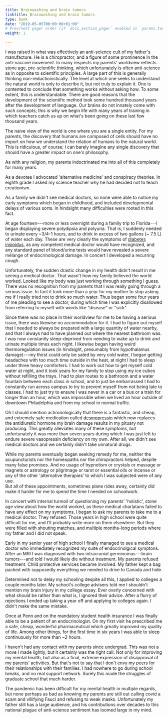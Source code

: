 ```yaml
---
title: Brainwashing and brain tumors
linktitle: Brainwashing and brain tumors
type: book
date: "2019-05-05T00:00:00+01:00"
# Prev/next pager order (if `docs_section_pager` enabled in `params.toml`)
weight: 1

---
```


I was raised in what was effectively an anti-science cult of my father's manufacture. He is a chiropractor, and a figure of some prominence in the anti-vaccine movement.
In many respects my parents' worldview reflects stone age, pre-scientific thinking, which unfortunately is often anti-science as in opposite to scientific principles.
A large part of this is generally thinking non-reductionistically. 
The level at which one seeks to understand the natural world is only to describe it, but not truly to explain it. One is contented to conclude that something works without asking how.
To some extent, this is understandable: There are good reasons that the development of the scientific method took some hundred thousand years after the development of language.
Our brains do not innately come with such concepts; this is why we begin life with many years of training in which teachers catch us up on what's been going on these last few thousand years.

The naive view of the world is one where you are a single entity. 
For my parents, the discovery that humans are composed of cells should have no import on how we understand the relation of humans to the natural world.
This is ridiculous, of course; I can barely imagine any single discovery that should have a greater impact on one's philosophy.


As with any religion, my parents indoctrinated me into all of this completely for many years. 

As a devotee I advocated 'alternative medicine' and conspiracy theories. 
In eighth grade I asked my science teacher why he had decided not to teach creationism. 


As a family we didn't see medical doctors, so none were able to notice my early symptoms which began in childhood, and included developmental delays of various sorts. 
In hindsight many difficulties were rooted in this fact.

At age fourteen---more or less overnight during a family trip to Florida---I began displaying severe polydipsia and polyuria. That is, I suddenly needed to urinate every ~3/4-1 hours,
and to drink in excess of two gallons (~ 7.5 L) of water each day. These are very clearly the symptoms of [diabetes insipidus](https://en.wikipedia.org/wiki/Diabetes_insipidus),
as any competent medical doctor would have recognized, and any standard panel of blood/urine tests would have revealed a severe mélange of endocrinological damage. In concert I developed a recurring cough. 

Unfortunately, the sudden drastic change in my health didn't result in me seeing a medical doctor. That wasn't how my family believed the world worked.
Looked like my body was just working through something I guess.  
There was no recognition from my parents that I was really going through a serious issue. 
In fact it took more than a year for my mother to stop asking me if I really tried not to drink so much water. 
Thus began some four years of me pleading to see a doctor, during which time I was explicitly disallowed from referring to myself with words like "disease" or "sick".

Since there was no place in their worldview for me to be having a serious issue, there was likewise no accommodation for it.
I had to figure out myself that I needed to always be prepared with a large quantity of water nearby, and that I always had to have planned out 
where the nearest bathroom was. I was now constantly sleep-deprived from needing to wake up to drink and urinate multiple times each night.
I likewise began having weird thermoregulation issues (in hindsight, presumably from hypothalamus damage)---my thirst could only be sated by very cold water, 
I began getting headaches with too much time outside in the heat, at night I had to sleep under three heavy comforters.
I had to work out how to get myself cold water at night, and it took years for my family to stop using my ice cubes without refilling the trays. 
I had to plan routes to a bathroom and a water fountain between each class in school, and to just be embarrassed I had to constantly run across campus to try to 
prevent myself from not being late to classes. I had to just try to ensure I was never in a car or a bus or a train for longer than an hour, which was impossible
when we lived an hour outside of downtown Philadelphia and from my school in normal traffic.

Oh I should mention achronologically that there is a fantastic, and cheap, and extremely safe medication called [desmopressin](https://en.wikipedia.org/wiki/Desmopressin) 
which now replaces the antidiuretic hormone my brain damage results in my pituary not producing. This greatly alleviates many of these symptoms, but
unfortunately it was more than seven years during which I was just left to endure severe vasopressin deficiency on my own. After all, we didn't see medical doctors
and we certainly didn't take unnatural drugs.

While my parents eventually began seeking remedy for me, neither the acupuncturists nor the homeopaths nor the chiropractors helped, despite many false promises.
And no usage of hypnotism or crystals or massage or magnets or astrology or pilgrimage or tarot or essential oils or incense 
or any of the other 'alternative therapies' to which I was subjected were of any use.  
But all of these appointments, sometimes plane rides away, certainly did make it harder for me to spend the time I needed on schoolwork.

In concert with internal turmoil of questioning my parents' 'holistic', stone age view about how the world worked, as these medical charlatans failed to have any 
effect on my symptoms, I began to ask my parents to take me to a medical doctor. They refused.
Those years in high school were quite difficult for me, and I'll probably write more on them elsewhere. 
But they were filled with shouting matches, and multiple months-long periods where my father and I did not speak.

Early in my senior year of high school I finally managed to see a medical doctor who immediately recognized my suite of endocrinolgical symptons.
After an MRI I was diagnosed with two intracranial germinomas---brain tumors---and told I would likely die without treatment. 
My parents refused treatment. Child protective services became involved. 
My father kept a bag packed with supposedly everything we needed to drive to Canada and hide.

Determined not to delay my schooling despite all this, I applied to colleges a couple months later. 
My school's college advisers told me I shouldn't mention my brain injury in my college essay. 
Ever overly concerned with what should be rather than what is, I ignored their advice. 
After a flurry of rejections I ended up taking a year off and applying to colleges again. I didn't make the same mistake.

Once at Penn and on the mandatory student health insurance I was finally able to be a patient of an endocrinologist. 
On my first visit he prescribed me a safe, cheap, wonderful pharmaceutical which greatly improved my quality of life. 
Among other things, for the first time in six years I was able to sleep continuously for more than ~2 hours.

I haven't had any contact with my parents since undergrad. This was not a move I made lightly, but it certainly was the right call.
Not only for improving my mental health, but also as a final, extreme expression of disapproval of my parents' activities.
But that's not to say that I don't envy my peers for their relationships with their families. 
I had nowhere to go during school breaks, and no real support network. Surely this made the struggles of graduate school that much harder.

The pandemic has been difficult for my mental health in multiple regards, but none perhaps as bad as knowing my parents are still out calling covid a scam and villifying Fauci and refusing to weak masks. 
Unfortunately my father still has a large audience, and his contributions over decades to this national plague of anti-science sentiment has loomed large in my mind.